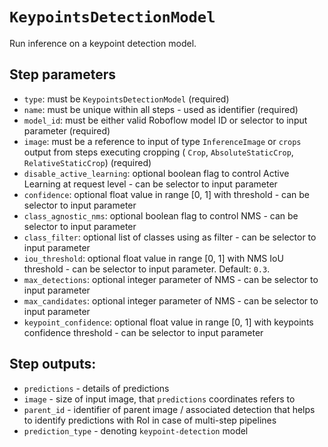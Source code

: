 # `KeypointsDetectionModel`

Run inference on a keypoint detection model.

## Step parameters
* `type`: must be `KeypointsDetectionModel` (required)
* `name`: must be unique within all steps - used as identifier (required)
* `model_id`: must be either valid Roboflow model ID or selector to  input parameter (required)
* `image`: must be a reference to input of type `InferenceImage` or `crops` output from steps executing cropping (
`Crop`, `AbsoluteStaticCrop`, `RelativeStaticCrop`) (required)
* `disable_active_learning`: optional boolean flag to control Active Learning at request level - can be selector to 
input parameter 
* `confidence`: optional float value in range [0, 1] with threshold - can be selector to 
input parameter 
* `class_agnostic_nms`: optional boolean flag to control NMS - can be selector to 
input parameter 
* `class_filter`: optional list of classes using as filter - can be selector to 
input parameter 
* `iou_threshold`: optional float value in range [0, 1] with NMS IoU threshold - can be selector to 
input parameter. Default: `0.3`.
* `max_detections`: optional integer parameter of NMS - can be selector to input parameter 
* `max_candidates`: optional integer parameter of NMS - can be selector to input parameter 
* `keypoint_confidence`: optional float value in range [0, 1] with keypoints confidence threshold - can be selector to 
input parameter 

## Step outputs:
* `predictions` - details of predictions
* `image` - size of input image, that `predictions` coordinates refers to 
* `parent_id` - identifier of parent image / associated detection that helps to identify predictions with RoI in case
of multi-step pipelines
* `prediction_type` - denoting `keypoint-detection` model